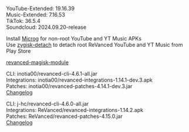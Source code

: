 YouTube-Extended: 19.16.39  
Music-Extended: 7.16.53  
TikTok: 36.5.4  
Soundcloud: 2024.09.20-release  

Install [Microg](https://github.com/ReVanced/GmsCore/releases) for non-root YouTube and YT Music APKs  
Use [zygisk-detach](https://github.com/j-hc/zygisk-detach) to detach root ReVanced YouTube and YT Music from Play Store  

[revanced-magisk-module](https://github.com/j-hc/revanced-magisk-module)
  
CLI: inotia00/revanced-cli-4.6.1-all.jar  
Integrations: inotia00/revanced-integrations-1.14.1-dev.3.apk  
Patches: inotia00/revanced-patches-4.14.1-dev.3.jar  
[Changelog](https://github.com/inotia00/revanced-patches/releases/tag/v4.14.1-dev.3)

CLI: j-hc/revanced-cli-4.6.0-all.jar  
Integrations: ReVanced/revanced-integrations-1.14.2.apk  
Patches: ReVanced/revanced-patches-4.15.0.jar  
[Changelog](https://github.com/ReVanced/revanced-patches/releases/tag/v4.15.0)  
